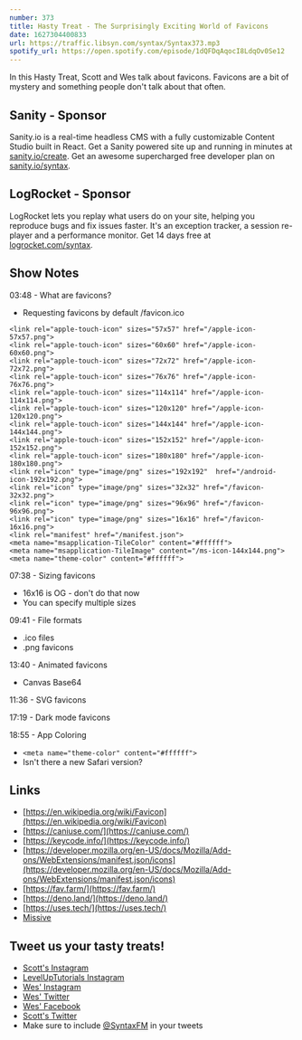 ```yaml
---
number: 373
title: Hasty Treat - The Surprisingly Exciting World of Favicons
date: 1627304400833
url: https://traffic.libsyn.com/syntax/Syntax373.mp3
spotify_url: https://open.spotify.com/episode/1dQFDqAqocI8LdqOv0Se12
---
```


In this Hasty Treat, Scott and Wes talk about favicons. Favicons are a bit of mystery and something people don't talk about that often. 

## Sanity - Sponsor
Sanity.io is a real-time headless CMS with a fully customizable Content Studio built in React. Get a Sanity powered site up and running in minutes at [sanity.io/create](https://www.sanity.io/create). Get an awesome supercharged free developer plan on [sanity.io/syntax](https://www.sanity.io/syntax).

## LogRocket - Sponsor
LogRocket lets you replay what users do on your site, helping you reproduce bugs and fix issues faster. It's an exception tracker, a session re-player and a performance monitor. Get 14 days free at [logrocket.com/syntax](https://logrocket.com/syntax).

## Show Notes
03:48 - What are favicons?
* Requesting favicons by default /favicon.ico
```
<link rel="apple-touch-icon" sizes="57x57" href="/apple-icon-57x57.png">
<link rel="apple-touch-icon" sizes="60x60" href="/apple-icon-60x60.png">
<link rel="apple-touch-icon" sizes="72x72" href="/apple-icon-72x72.png">
<link rel="apple-touch-icon" sizes="76x76" href="/apple-icon-76x76.png">
<link rel="apple-touch-icon" sizes="114x114" href="/apple-icon-114x114.png">
<link rel="apple-touch-icon" sizes="120x120" href="/apple-icon-120x120.png">
<link rel="apple-touch-icon" sizes="144x144" href="/apple-icon-144x144.png">
<link rel="apple-touch-icon" sizes="152x152" href="/apple-icon-152x152.png">
<link rel="apple-touch-icon" sizes="180x180" href="/apple-icon-180x180.png">
<link rel="icon" type="image/png" sizes="192x192"  href="/android-icon-192x192.png">
<link rel="icon" type="image/png" sizes="32x32" href="/favicon-32x32.png">
<link rel="icon" type="image/png" sizes="96x96" href="/favicon-96x96.png">
<link rel="icon" type="image/png" sizes="16x16" href="/favicon-16x16.png">
<link rel="manifest" href="/manifest.json">
<meta name="msapplication-TileColor" content="#ffffff">
<meta name="msapplication-TileImage" content="/ms-icon-144x144.png">
<meta name="theme-color" content="#ffffff">
```

07:38 - Sizing favicons
* 16x16 is OG - don't do that now
* You can specify multiple sizes

09:41 - File formats
* .ico files
* .png favicons

13:40 - Animated favicons
* Canvas Base64

11:36 - SVG favicons

17:19 - Dark mode favicons

18:55 - App Coloring
* `<meta name="theme-color" content="#ffffff">`
* Isn't there a new Safari version?

## Links
* [https://en.wikipedia.org/wiki/Favicon](https://en.wikipedia.org/wiki/Favicon)
* [https://caniuse.com/](https://caniuse.com/)
* [https://keycode.info/](https://keycode.info/)
* [https://developer.mozilla.org/en-US/docs/Mozilla/Add-ons/WebExtensions/manifest.json/icons](https://developer.mozilla.org/en-US/docs/Mozilla/Add-ons/WebExtensions/manifest.json/icons) 
* [https://fav.farm/](https://fav.farm/)
* [https://deno.land/](https://deno.land/)
* [https://uses.tech/](https://uses.tech/)
* [Missive](https://missiveapp.com/)

## Tweet us your tasty treats!
* [Scott's Instagram](https://www.instagram.com/stolinski/)
* [LevelUpTutorials Instagram](https://www.instagram.com/LevelUpTutorials/)
* [Wes' Instagram](https://www.instagram.com/wesbos/)
* [Wes' Twitter](https://twitter.com/wesbos)
* [Wes' Facebook](https://www.facebook.com/wesbos.developer)
* [Scott's Twitter](https://twitter.com/stolinski)
* Make sure to include [@SyntaxFM](https://twitter.com/SyntaxFM) in your tweets